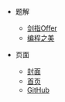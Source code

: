 * 题解
  * [剑指Offer](docs/coding-interview.md)
  * [编程之美](docs/the-beauty-of-programming.md)

* 页面
  * [封面]()
  * [首页](README)
  * [GitHub](https://github.com/yanglbme)